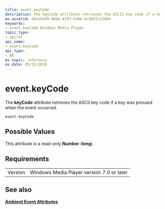 ```yaml
---
title: event.keyCode
description: The keyCode attribute retrieves the ASCII key code if a key was pressed when the event occurred.
ms.assetid: ddcb0a99-8bda-4197-b36b-bcd831c22604
keywords:
- event.keyCode Windows Media Player
topic_type:
- apiref
api_name:
- event.keyCode
api_type:
- NA
ms.topic: reference
ms.date: 05/31/2018
---
```


# event.keyCode

The **keyCode** attribute retrieves the ASCII key code if a key was pressed when the event occurred.

``` syntax
event.keyCode
```

## Possible Values

This attribute is a read-only **Number** (**long**).

## Requirements



|                    |                                                      |
|--------------------|------------------------------------------------------|
| Version<br/> | Windows Media Player version 7.0 or later<br/> |



## See also

<dl> <dt>

[**Ambient Event Attributes**](ambient-event-attributes.md)
</dt> </dl>

 

 





